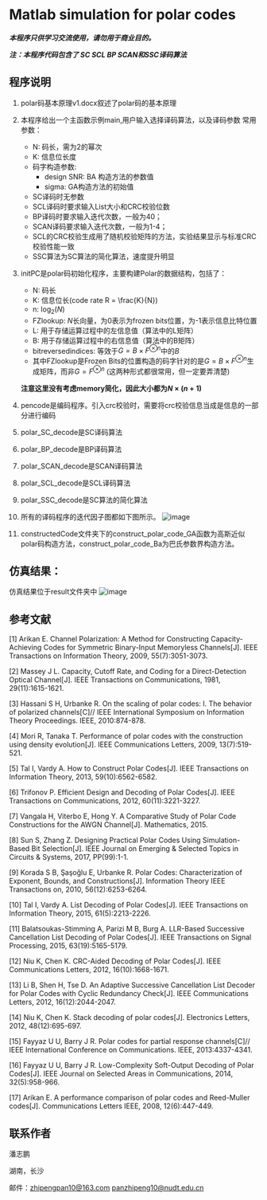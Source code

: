# Matlab simulation for polar codes

***本程序只供学习交流使用，请勿用于商业目的。***

***注：本程序代码包含了 SC SCL BP SCAN和SSC译码算法***

## 程序说明

1. polar码基本原理v1.docx叙述了polar码的基本原理

1. 本程序给出一个主函数示例main,用户输入选择译码算法，以及译码参数
常用参数：
    - N: 码长，需为2的幂次   
    - K: 信息位长度
    - 码字构造参数: 
        - design SNR: BA 构造方法的参数值
        - sigma: GA构造方法的初始值
    - SC译码时无参数
    - SCL译码时要求输入List大小和CRC校验位数
    - BP译码时要求输入迭代次数，一般为40；
    - SCAN译码要求输入迭代次数，一般为1-4；
    - SCL的CRC校验生成用了随机校验矩阵的方法，实验结果显示与标准CRC校验性能一致
    - SSC算法为SC算法的简化算法，速度提升明显



2. initPC是polar码初始化程序，主要构建Polar的数据结构，包括了：
    - N: 码长
    - K: 信息位长(code rate R = \frac{K}{N})
    - n: $\log_2(N)$
    - FZlookup: $N$长向量，为0表示为frozen bits位置，为-1表示信息比特位置
    - L: 用于存储运算过程中的左信息值（算法中的L矩阵）
    - B: 用于存储运算过程中的右信息值（算法中的B矩阵）
    - bitreversedindices: 等效于$G= B\times F^{\otimes n}$中的$B$
    - 其中FZlookup是Frozen Bits的位置构造的码字针对的是$G= B\times F^{\otimes n}$生成矩阵，而非$G= F^{\otimes n}$ (这两种形式都很常用，但一定要弄清楚)

    **注意这里没有考虑memory简化，因此大小都为$N\times(n+1)$**


3. pencode是编码程序。引入crc校验时，需要将crc校验信息当成是信息的一部分进行编码

4. polar_SC_decode是SC译码算法

5. polar_BP_decode是BP译码算法 

6. polar_SCAN_decode是SCAN译码算法

7. polar_SCL_decode是SCL译码算法

8. polar_SSC_decode是SC算法的简化算法

9. 所有的译码程序的迭代因子图都如下图所示。
![image](https://github.com/ZhipengPan/polar-code/blob/master/polar-factor.jpg)

10. constructedCode文件夹下的construct_polar_code_GA函数为高斯近似polar码构造方法，construct_polar_code_Ba为巴氏参数界构造方法。

## 仿真结果：
仿真结果位于result文件夹中
![image](https://github.com/ZhipengPan/polar-code/blob/master/result/result_256_128.png)

## 参考文献

[1]	Arikan E. Channel Polarization: A Method for Constructing Capacity-Achieving Codes for Symmetric Binary-Input Memoryless Channels[J]. IEEE Transactions on Information Theory, 2009, 55(7):3051-3073.

[2]	Massey J L. Capacity, Cutoff Rate, and Coding for a Direct-Detection Optical Channel[J]. IEEE Transactions on Communications, 1981, 29(11):1615-1621.

[3]	Hassani S H, Urbanke R. On the scaling of polar codes: I. The behavior of polarized channels[C]// IEEE International Symposium on Information Theory Proceedings. IEEE, 2010:874-878.

[4]	Mori R, Tanaka T. Performance of polar codes with the construction using density evolution[J]. IEEE Communications Letters, 2009, 13(7):519-521.

[5]	Tal I, Vardy A. How to Construct Polar Codes[J]. IEEE Transactions on Information Theory, 2013, 59(10):6562-6582.

[6]	Trifonov P. Efficient Design and Decoding of Polar Codes[J]. IEEE Transactions on Communications, 2012, 60(11):3221-3227.

[7]	Vangala H, Viterbo E, Hong Y. A Comparative Study of Polar Code Constructions for the AWGN Channel[J]. Mathematics, 2015.

[8]	Sun S, Zhang Z. Designing Practical Polar Codes Using Simulation-Based Bit Selection[J]. IEEE Journal on Emerging & Selected Topics in Circuits & Systems, 2017, PP(99):1-1.

[9]	Korada S B, Şaşoǧlu E, Urbanke R. Polar Codes: Characterization of Exponent, Bounds, and Constructions[J]. Information Theory IEEE Transactions on, 2010, 56(12):6253-6264.

[10]	Tal I, Vardy A. List Decoding of Polar Codes[J]. IEEE Transactions on Information Theory, 2015, 61(5):2213-2226.

[11]	Balatsoukas-Stimming A, Parizi M B, Burg A. LLR-Based Successive Cancellation List Decoding of Polar Codes[J]. IEEE Transactions on Signal Processing, 2015, 63(19):5165-5179.

[12]	Niu K, Chen K. CRC-Aided Decoding of Polar Codes[J]. IEEE Communications Letters, 2012, 16(10):1668-1671.

[13]	Li B, Shen H, Tse D. An Adaptive Successive Cancellation List Decoder for Polar Codes with Cyclic Redundancy Check[J]. IEEE Communications Letters, 2012, 16(12):2044-2047.

[14]	Niu K, Chen K. Stack decoding of polar codes[J]. Electronics Letters, 2012, 48(12):695-697.

[15]	Fayyaz U U, Barry J R. Polar codes for partial response channels[C]// IEEE International Conference on Communications. IEEE, 2013:4337-4341.

[16]	Fayyaz U U, Barry J R. Low-Complexity Soft-Output Decoding of Polar Codes[J]. IEEE Journal on Selected Areas in Communications, 2014, 32(5):958-966.

[17]	Arikan E. A performance comparison of polar codes and Reed-Muller codes[J]. Communications Letters IEEE, 2008, 12(6):447-449.


## 联系作者
潘志鹏

湖南，长沙

邮件：zhipengpan10@163.com panzhipeng10@nudt.edu.cn

